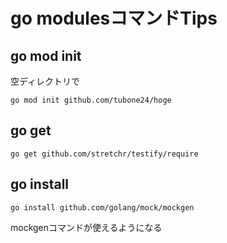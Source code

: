 # go modulesコマンドTips

## go mod init

空ディレクトリで

```
go mod init github.com/tubone24/hoge
```

## go get 

```
go get github.com/stretchr/testify/require
```

## go install

```
go install github.com/golang/mock/mockgen
```

mockgenコマンドが使えるようになる
